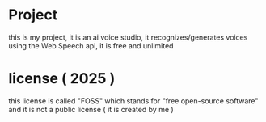 # Project
this is my project, it is an ai voice studio, it recognizes/generates voices using the Web Speech api, it is free and unlimited
# license ( 2025 )
this license is called "FOSS" which stands for "free open-source software" and it is not a public license ( it is created by me )
